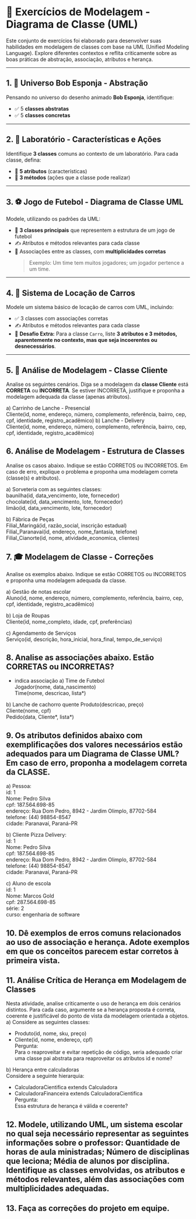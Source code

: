 # 🧩 Exercícios de Modelagem - Diagrama de Classe (UML)

Este conjunto de exercícios foi elaborado para desenvolver suas habilidades em modelagem de classes com base na UML (Unified Modeling Language). Explore diferentes contextos e reflita criticamente sobre as boas práticas de abstração, associação, atributos e herança.

---

## 1. 🌊 Universo Bob Esponja - Abstração

Pensando no universo do desenho animado **Bob Esponja**, identifique:

- ✅ 5 **classes abstratas**
- ✅ 5 **classes concretas**

---

## 2. 🧪 Laboratório - Características e Ações

Identifique **3 classes** comuns ao contexto de um laboratório. Para cada classe, defina:

- 🔷 **5 atributos** (características)
- 🔸 **3 métodos** (ações que a classe pode realizar)

---

## 3. ⚽ Jogo de Futebol - Diagrama de Classe UML

Modele, utilizando os padrões da UML:

- 🔹 **3 classes principais** que representem a estrutura de um jogo de futebol
- ✍️ Atributos e métodos relevantes para cada classe
- 🔗 Associações entre as classes, com **multiplicidades corretas**
  > Exemplo: Um time tem muitos jogadores; um jogador pertence a um time.

---

## 4. 🚗 Sistema de Locação de Carros

Modele um sistema básico de locação de carros com UML, incluindo:

- ✅ 3 classes com associações corretas 
- ✍️ Atributos e métodos relevantes para cada classe
- 🚫 **Desafio Extra:** Para a classe `Carro`, liste **3 atributos e 3 métodos, aparentemente no contexto, mas que seja incoerentes ou desnecessários**.

---

## 5. 🧾 Análise de Modelagem - Classe Cliente

Analise os seguintes cenários. Diga se a modelagem da **classe Cliente** está **CORRETA** ou **INCORRETA**. Se estiver INCORRETA, justifique e proponha a modelagem adequada da classe (apenas atributos).

a) Carrinho de Lanche - Presencial  
Cliente(id, nome, endereço, número, complemento, referência, bairro, cep, cpf, identidade, registro_acadêmico)
b) Lanche - Delivery    
Cliente(id, nome, endereço, número, complemento, referência, bairro, cep, cpf, identidade, registro_acadêmico)

## 6. Análise de Modelagem - Estrutura de Classes  
Analise os casos abaixo. Indique se estão CORRETOS ou INCORRETOS. Em caso de erro, explique o problema e proponha uma modelagem correta (classe(s) e atributos).  

a) Sorveteria com as seguintes classes:  
baunilha(id, data_vencimento, lote, fornecedor)  
chocolate(id, data_vencimento, lote, fornecedor)  
limão(id, data_vencimento, lote, fornecedor)  

b) Fábrica de Peças   
Filial_Maringá(id, razão_social, inscrição estadual)    
Filial_Paranavaí(id, endereço, nome_fantasia, telefone)   
Filial_Cianorte(id, nome, atividade_economica, clientes)   

## 7. 🎓 Modelagem de Classe - Correções
Analise os exemplos abaixo. Indique se estão CORRETOS ou INCORRETOS e proponha uma modelagem adequada da classe.  

a) Gestão de notas escolar  
Aluno(id, nome, endereço, número, complemento, referência, bairro, cep, cpf, identidade, registro_acadêmico)     

b) Loja de Roupas   
Cliente(id, nome_completo, idade, cpf, preferências)   

c) Agendamento de Serviços  
Serviço(id, descrição, hora_inicial, hora_final, tempo_de_serviço)  
  

## 8. Analise as associações abaixo. Estão CORRETAS ou INCORRETAS?
* indica associação
a) Time de Futebol  
Jogador(nome, data_nascimento)  
Time(nome, descricao, lista<Jogador>*)  

b) Lanche de cachorro quente
Produto(descricao, preço)  
Cliente(nome, cpf)  
Pedido(data, Cliente*, lista<Produto>*)  

## 9. Os atributos definidos abaixo com exemplificações dos valores necessários estão adequados para um Diagrama de Classe UML? Em caso de erro, proponha a modelagem correta da CLASSE.
a) Pessoa:  
id: 1  
Nome: Pedro Silva  
cpf: 187.564.698-85  
endereço: Rua Dom Pedro, 8942 - Jardim Olimplo, 87702-584  
telefone: (44) 98854-8547  
cidade: Paranavaí, Paraná-PR  

b) Cliente Pizza Delivery:     
id: 1  
Nome: Pedro Silva  
cpf: 187.564.698-85  
endereço: Rua Dom Pedro, 8942 - Jardim Olimplo, 87702-584  
telefone: (44) 98854-8547  
cidade: Paranavaí, Paraná-PR  

c) Aluno de escola  
id: 1  
Nome: Marcos Gold  
cpf: 287.564.698-85  
série: 2  
curso: engenharia de software  

## 10. Dê exemplos de erros comuns relacionados ao uso de associação e herança. Adote exemplos em que os conceitos parecem estar corretos à primeira vista.  

## 11. Análise Crítica de Herança em Modelagem de Classes  
Nesta atividade, analise criticamente o uso de herança em dois cenários distintos. Para cada caso, argumente se a herança proposta é correta, coerente e justificável do ponto de vista da modelagem orientada a objetos.  
a) Considere as seguintes classes:  
- Produto(id, nome, sku, preço)  
- Cliente(id, nome, endereço, cpf)  
Pergunta:  
Para o reaproveitar e evitar repetição de código, seria adequado criar uma classe pai abstrata para reaproveitar os atributos id e nome?    

b) Herança entre calculadoras   
Considere a seguinte hierarquia:  
- CalculadoraCientifica extends Calculadora  
- CalculadoraFinanceira extends CalculadoraCientifica  
Pergunta:  
Essa estrutura de herança é válida e coerente?  

## 12. Modele, utilizando UML, um sistema escolar no qual seja necessário representar as seguintes informações sobre o professor: Quantidade de horas de aula ministradas; Número de disciplinas que leciona; Média de alunos por disciplina. Identifique as classes envolvidas, os atributos e métodos relevantes, além das associações com multiplicidades adequadas.

## 13. Faça as correções do projeto em equipe.

